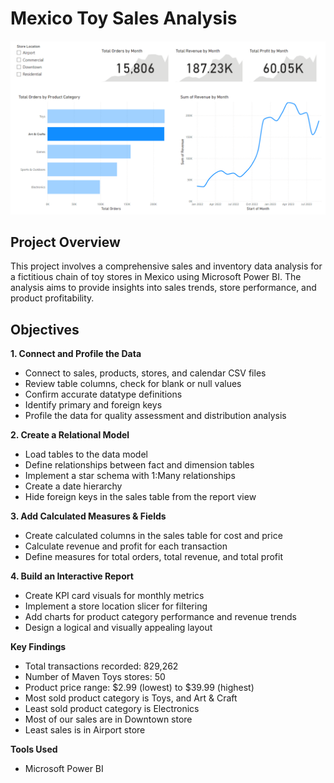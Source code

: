 # Mexico Toy Sales Analysis

![Dashboard](https://github.com/theatashaikh/Mexican-Toy-Store-Dashboard---Power-BI/blob/main/Mexican%20Toy%20Store%20Dashboard.png)

## Project Overview
This project involves a comprehensive sales and inventory data analysis for a fictitious chain of toy stores in Mexico using Microsoft Power BI. The analysis aims to provide insights into sales trends, store performance, and product profitability.

## Objectives

**1. Connect and Profile the Data**

- Connect to sales, products, stores, and calendar CSV files
- Review table columns, check for blank or null values
- Confirm accurate datatype definitions
- Identify primary and foreign keys
- Profile the data for quality assessment and distribution analysis

**2. Create a Relational Model**

- Load tables to the data model
- Define relationships between fact and dimension tables
- Implement a star schema with 1:Many relationships
- Create a date hierarchy
- Hide foreign keys in the sales table from the report view

**3. Add Calculated Measures & Fields**

- Create calculated columns in the sales table for cost and price
- Calculate revenue and profit for each transaction
- Define measures for total orders, total revenue, and total profit

**4. Build an Interactive Report**

- Create KPI card visuals for monthly metrics
- Implement a store location slicer for filtering
- Add charts for product category performance and revenue trends
- Design a logical and visually appealing layout

**Key Findings**

- Total transactions recorded: 829,262
- Number of Maven Toys stores: 50
- Product price range: $2.99 (lowest) to $39.99 (highest)
- Most sold product category is Toys, and Art & Craft
- Least sold product category is Electronics
- Most of our sales are in Downtown store
- Least sales is in Airport store

**Tools Used**

- Microsoft Power BI
